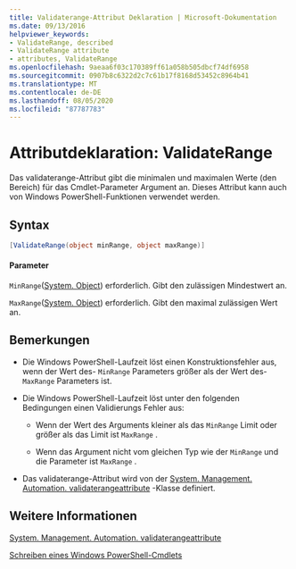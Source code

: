 ```yaml
---
title: Validaterange-Attribut Deklaration | Microsoft-Dokumentation
ms.date: 09/13/2016
helpviewer_keywords:
- ValidateRange, described
- ValidateRange attribute
- attributes, ValidateRange
ms.openlocfilehash: 9aeaa6f03c170389ff61a058b505dbcf74df6958
ms.sourcegitcommit: 0907b8c6322d2c7c61b17f8168d53452c8964b41
ms.translationtype: MT
ms.contentlocale: de-DE
ms.lasthandoff: 08/05/2020
ms.locfileid: "87787783"
---
```

# <a name="validaterange-attribute-declaration"></a>Attributdeklaration: ValidateRange

Das validaterange-Attribut gibt die minimalen und maximalen Werte (den Bereich) für das Cmdlet-Parameter Argument an. Dieses Attribut kann auch von Windows PowerShell-Funktionen verwendet werden.

## <a name="syntax"></a>Syntax

```csharp
[ValidateRange(object minRange, object maxRange)]
```

#### <a name="parameters"></a>Parameter

`MinRange`([System. Object](/dotnet/api/system.object)) erforderlich. Gibt den zulässigen Mindestwert an.

`MaxRange`([System. Object](/dotnet/api/system.object)) erforderlich. Gibt den maximal zulässigen Wert an.

## <a name="remarks"></a>Bemerkungen

- Die Windows PowerShell-Laufzeit löst einen Konstruktionsfehler aus, wenn der Wert des- `MinRange` Parameters größer als der Wert des- `MaxRange` Parameters ist.

- Die Windows PowerShell-Laufzeit löst unter den folgenden Bedingungen einen Validierungs Fehler aus:

  - Wenn der Wert des Arguments kleiner als das `MinRange` Limit oder größer als das Limit ist `MaxRange` .

  - Wenn das Argument nicht vom gleichen Typ wie der `MinRange` und die Parameter ist `MaxRange` .

- Das validaterange-Attribut wird von der [System. Management. Automation. validaterangeattribute](/dotnet/api/System.Management.Automation.ValidateRangeAttribute) -Klasse definiert.

## <a name="see-also"></a>Weitere Informationen

[System. Management. Automation. validaterangeattribute](/dotnet/api/System.Management.Automation.ValidateRangeAttribute)

[Schreiben eines Windows PowerShell-Cmdlets](./writing-a-windows-powershell-cmdlet.md)
